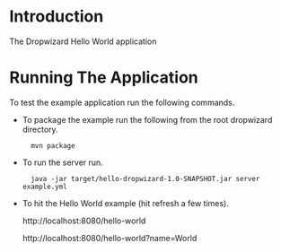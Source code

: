 # Introduction

The Dropwizard Hello World application

# Running The Application

To test the example application run the following commands.

* To package the example run the following from the root dropwizard directory.

        mvn package

* To run the server run.

        java -jar target/hello-dropwizard-1.0-SNAPSHOT.jar server example.yml

* To hit the Hello World example (hit refresh a few times).

	http://localhost:8080/hello-world
	
	http://localhost:8080/hello-world?name=World
